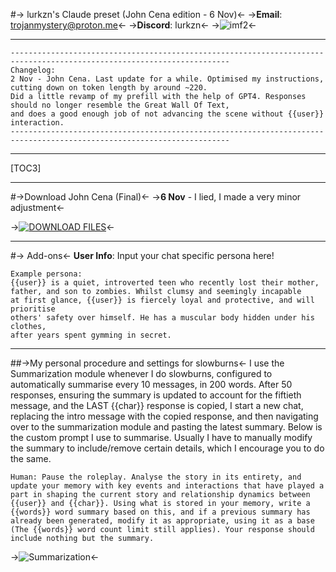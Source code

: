 #-> lurkzn's Claude preset (John Cena edition - 6 Nov)<-
->**Email**: trojanmystery@proton.me<-
->**Discord**: lurkzn<-
->![imf2](https://media0.giphy.com/media/v1.Y2lkPTc5MGI3NjExNmZ2NXBqcHlwMmxiN2Rob2VuamhjaGR3ZnBxaGJrM25mNzA0a3pqeiZlcD12MV9pbnRlcm5hbF9naWZfYnlfaWQmY3Q9Zw/cYNjPz4mjberVQkf0v/giphy.gif)<-
***
```
-----------------------------------------------------------------------------------------------------------------------
Changelog:
2 Nov - John Cena. Last update for a while. Optimised my instructions, cutting down on token length by around ~220. 
Did a little revamp of my prefill with the help of GPT4. Responses should no longer resemble the Great Wall Of Text, 
and does a good enough job of not advancing the scene without {{user}} interaction.
-----------------------------------------------------------------------------------------------------------------------
```
***
[TOC3]
***
#->Download John Cena (Final)<-
->**6 Nov** - I lied, I made a very minor adjustment<-

->[![DOWNLOAD FILES](https://files.catbox.moe/o23tum.png)](https://files.catbox.moe/wcf8x8.zip)<-
***
#-> Add-ons<-
**User Info**: Input your chat specific persona here! 
```
Example persona:
{{user}} is a quiet, introverted teen who recently lost their mother, 
father, and son to zombies. Whilst clumsy and seemingly incapable 
at first glance, {{user}} is fiercely loyal and protective, and will prioritise 
others' safety over himself. He has a muscular body hidden under his clothes, 
after years spent gymming in secret.
```
***
##->My personal procedure and settings for slowburns<-
I use the Summarization module whenever I do slowburns, configured to automatically summarise every 10 messages, in 200 words. After 50 responses, ensuring the summary is updated to account for the fiftieth message, and the LAST {{char}} response is copied, I start a new chat, replacing the intro message with the copied response, and then navigating over to the summarization module and pasting the latest summary. Below is the custom prompt I use to summarise. Usually I have to manually modify the summary to include/remove certain details, which I encourage you to do the same.
```
Human: Pause the roleplay. Analyse the story in its entirety, and update your memory with key events and interactions that have played a part in shaping the current story and relationship dynamics between {{user}} and {{char}}. Using what is stored in your memory, write a {{words}} word summary based on this, and if a previous summary has already been generated, modify it as appropriate, using it as a base (The {{words}} word count limit still applies). Your response should include nothing but the summary.
```
->![Summarization](https://files.catbox.moe/4l1t38.png)<-